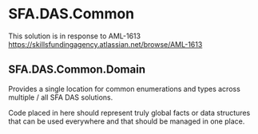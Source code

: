 ﻿# SFA.DAS.Common

This solution is in response to AML-1613  https://skillsfundingagency.atlassian.net/browse/AML-1613

## SFA.DAS.Common.Domain

Provides a single location for common enumerations and types across multiple / all SFA DAS solutions.

Code placed in here should represent truly global facts or data structures that can be used everywhere and that should be managed in one place.
